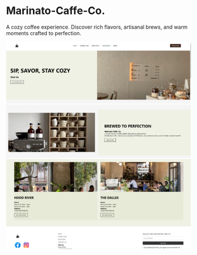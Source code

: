 ﻿# Marinato-Caffe-Co.


A cozy coffee experience. Discover rich flavors, artisanal brews, and warm moments crafted to perfection.

![img alt](https://github.com/itscloudys/Marinato-Caffe-Co./blob/main/cafe%201.png?raw=true)
![img alt](https://github.com/itscloudys/Marinato-Caffe-Co./blob/main/cafe%202.png?raw=true)
![img alt](https://github.com/itscloudys/Marinato-Caffe-Co./blob/main/cafe%203.png?raw=true)
